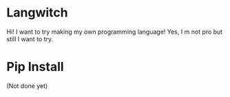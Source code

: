 # Langwitch
Hi! I want to try making my own programming language! Yes, I m not pro but still I want to try.
# Pip Install
(Not done yet)
